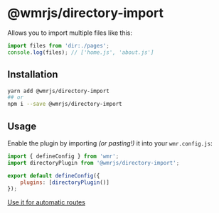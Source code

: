 # @wmrjs/directory-import

Allows you to import multiple files like this:

```js
import files from 'dir:./pages';
console.log(files); // ['home.js', 'about.js']
```

## Installation

```sh
yarn add @wmrjs/directory-import
## or
npm i --save @wmrjs/directory-import
```

## Usage

Enable the plugin by importing _(or pasting!)_ it into your `wmr.config.js`:

```js
import { defineConfig } from 'wmr';
import directoryPlugin from '@wmrjs/directory-import';

export default defineConfig({
	plugins: [directoryPlugin()]
});
```

[Use it for automatic routes](https://github.com/preactjs/wmr/wiki/Configuration-Recipes#filesystem-based-routing--page-component-loading-)
